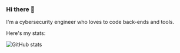 ### Hi there 👋

<!--
**SoufElhabti/SoufElhabti** is a ✨ _special_ ✨ repository because its `README.md` (this file) appears on your GitHub profile.

Here are some ideas to get you started:

- 🔭 I’m currently working on building a tool to find prototype pollution vulnerabilities in javascript codes.
- 🌱 I’m currently learning how to build smart contracts. 
- 💬 Ask me about ...
- 📫 How to reach me: ...
- 😄 Pronouns: ...
- ⚡ Fun fact: ...
-->
I'm a cybersecurity engineer who loves to code back-ends and tools.

Here's my stats:

![GitHub stats](https://github-readme-stats.vercel.app/api?username=SoufElhabti&show_icons=true&theme=radical)
